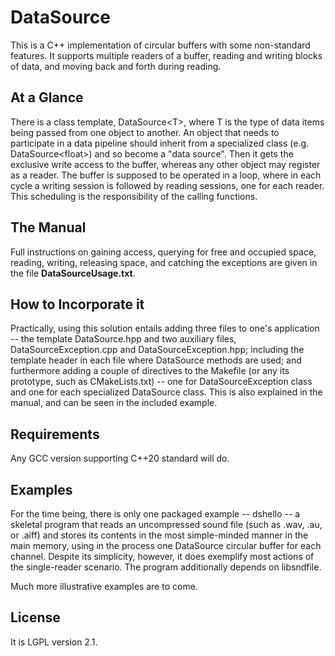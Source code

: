 # DataSource 
This is a C++ implementation of circular buffers with some non-standard features.
It supports multiple readers of a buffer, reading and writing blocks of data,
and moving back and forth during reading.

## At a Glance 
There is a class template, DataSource\<T\>, where T is the type of data items
being passed from one object to another. An object that needs to participate in a
data pipeline should inherit from a specialized class (e.g. DataSource\<float\>)
and so become a "data source". Then it gets the exclusive write access to the
buffer, whereas any other object may register as a reader. The buffer is supposed
to be operated in a loop, where in each cycle a writing session is followed by
reading sessions, one for each reader. This scheduling is the responsibility of
the calling functions.

## The Manual
Full instructions on gaining access, querying for free and occupied space,
reading, writing, releasing space, and catching the exceptions are given in
the file **DataSourceUsage.txt**.

## How to Incorporate it
Practically, using this solution entails adding three files to one's application
-- the template DataSource.hpp and two auxiliary files, DataSourceException.cpp
and DataSourceException.hpp; including the template header in each file where
DataSource methods are used; and furthermore adding a couple of directives
to the Makefile (or any its prototype, such as CMakeLists.txt) -- one for
DataSourceException class and one for each specialized DataSource class. This
is also explained in the manual, and can be seen in the included example.

## Requirements
Any GCC version supporting C++20 standard will do. 

## Examples
For the time being, there is only one packaged example -- dshello -- a skeletal
program that reads an uncompressed sound file (such as .wav, .au, or .aiff)
and stores its contents in the most simple-minded manner in the main memory,
using in the process one DataSource circular buffer for each channel. Despite
its simplicity, however, it does exemplify most actions of the single-reader
scenario. The program additionally depends on libsndfile.

Much more illustrative examples are to come.

## License
It is LGPL version 2.1.

